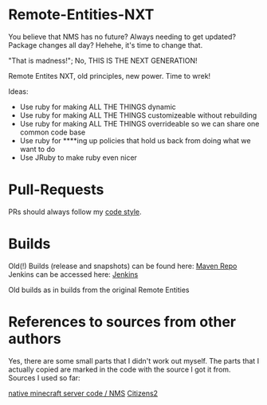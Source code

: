 Remote-Entities-NXT
===============

You believe that NMS has no future? Always needing to get updated? Package changes all day? Hehehe, it's time to change that.

"That is madness!"; No, THIS IS THE NEXT GENERATION!

Remote Entites NXT, old principles, new power. Time to wrek!

Ideas:
- Use ruby for making ALL THE THINGS dynamic
- Use ruby for making ALL THE THINGS customizeable without rebuilding
- Use ruby for making ALL THE THINGS overrideable so we can share one common code base
- Use ruby for ****ing up policies that hold us back from doing what we want to do
- Use JRuby to make ruby even nicer


Pull-Requests
=============
PRs should always follow my [code style](https://github.com/kumpelblase2/Remote-Entities/wiki/Code-Style).


Builds
======

Old(!) Builds (release and snapshots) can be found here: [Maven Repo](http://repo.infinityblade.de/remoteentities/)
<br />Jenkins can be accessed here: [Jenkins](http://mineblown.com:8080/job/RemoteEntities/)

Old builds as in builds from the original Remote Entities


References to sources from other authors
========================================

Yes, there are some small parts that I didn't work out myself. The parts that I actually copied are marked in the code with the source I got it from.
Sources I used so far:

[native minecraft server code / NMS](https://github.com/Bukkit/mc-dev)
[Citizens2](https://github.com/CitizensDev/Citizens2)
